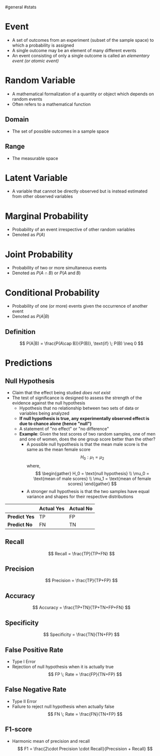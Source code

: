 
#general  #stats
# Event
- A set of outcomes from an experiment (subset of the sample space) to which a probability is assigned
- A single outcome may be an element of many different events
- An event consisting of only a single outcome is called an *elementary event (or atomic event)*

# Random Variable
- A mathematical formalization of a quantity or object which depends on random events
- Often refers to a mathematical function
## Domain
- The set of possible outcomes in a sample space
## Range
- The measurable space 
# Latent Variable
- A variable that cannot be directly observed but is instead estimated from other observed variables
# Marginal Probability
- Probability of an event irrespective of other random variables
- Denoted as $P(A)$

# Joint Probability
- Probability of two or more simultaneous events 
- Denoted as $P(A\cap B)$ or $P(A \; \text{and} \; B)$ 

# Conditional Probability
- Probability of one (or more) events given the occurrence of another event
- Denoted as $P(A|B)$ 
## Definition
$$
P(A|B) = \frac{P(A\cap B)}{P(B)}, \text{if} \; P(B) \neq 0
$$

# Predictions

## Null Hypothesis
- Claim that the effect being studied *does not exist*
- The test of significance is designed to assess the strength of the evidence against the null hypothesis
	- Hypothesis that no relationship between two sets of data or variables being analyzed
	- **If null hypothesis is true, any experimentally observed effect is due to chance alone (hence "null")**
	- A statement of "no effect" or "no difference"
	- **Example**: Given the test scores of two random samples, one of men and one of women, does the one group score better than the other?
		- A possible null hypothesis is that the mean male score is the same as the mean female score
		$$
		H_0: \mu_1 = \mu_2
		$$
		where, 
		$$
		\begin{gather}
		H_0 = \text{null hypothesis} \\
		\mu_0 = \text{mean of male scores} \\
		\mu_1 = \text{mean of female scores}
		\end{gather}
		$$
		- A stronger null hypothesis is that the two samples have equal variance and shapes for their respective distributions

|                 | Actual Yes | Actual No |
| --------------- | ---------- | --------- |
| **Predict Yes** | TP         | FP        |
| **Predict No**  | FN         | TN        |

## Recall
$$
Recall = \frac{TP}{TP+FN}
$$

## Precision 
$$
Precision = \frac{TP}{TP+FP}
$$

## Accuracy
$$
Accuracy = \frac{TP+TN}{TP+TN+FP+FN}
$$
## Specificity
$$
Specificity = \frac{TN}{TN+FP}
$$

## False Positive Rate
- Type I Error
- Rejection of null hypothesis when it is actually true
$$
FP \; Rate = \frac{FP}{TN+FP}
$$
## False Negative Rate
- Type II Error
- Failure to reject null hypothesis when actually false
$$
FN \; Rate = \frac{FN}{TN+FP}
$$
## F1-score
- Harmonic mean of precision and recall
$$
F1 = \frac{2\cdot Precision \cdot Recall}{Precsision + Recall}
$$